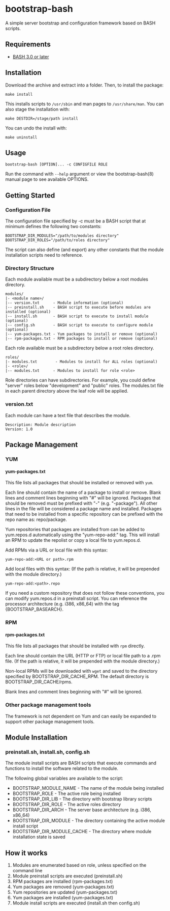 # bootstrap-bash

A simple server bootstrap and configuration framework based on BASH scripts.


Requirements
---

* [BASH 3.0 or later](http://www.gnu.org/software/bash/)


Installation
---
Download the archive and extract into a folder. Then, to install the package:

	make install

This installs scripts to `/usr/sbin` and man pages to `/usr/share/man`.
You can also stage the installation with:

	make DESTDIR=/stage/path install

You can undo the install with:

	make uninstall


Usage
---

	bootstrap-bash [OPTION]... -c CONFIGFILE ROLE

Run the command with `--help` argument or view the bootstrap-bash(8) manual
page to see available OPTIONS.


Getting Started
---

### Configuration File

The configuration file specified by -c must be a BASH script that at minimum
defines the following two constants:

	BOOTSTRAP_DIR_MODULES="/path/to/modules directory"
	BOOTSTRAP_DIR_ROLES="/path/to/roles directory"

The script can also define (and export) any other constants that the module
installation scripts need to reference.

### Directory Structure

Each module available must be a subdirectory below a root modules directory.

	modules/
	|- <module name>/
	|-- version.txt      - Module information (optional)
	|-- preinstall.sh    - BASH script to execute before modules are installed (optional)
	|-- install.sh       - BASH script to execute to install module (optional)
	|-- config.sh        - BASH script to execute to configure module (optional)
	|-- yum-packages.txt - Yum packages to install or remove (optional)
	|-- rpm-packages.txt - RPM packages to install or remove (optional)

Each role available must be a subdirectory below a root roles directory.

	roles/
	|- modules.txt        - Modules to install for ALL roles (optional)
	|- <role>/
	|-- modules.txt      - Modules to install for role <role>

Role directories can have subdirectories. For example, you could define "server" roles below
"development" and "public" roles. The modules.txt file in each parent directory
above the leaf role will be applied.

### version.txt

Each module can have a text file that describes the module.

	Description: Module description
	Version: 1.0


Package Management
---

### YUM

#### yum-packages.txt

This file lists all packages that should be installed or removed with `yum`.

Each line should contain the name of a package to install or remove.
Blank lines and comment lines beginning with "#" will be ignored.
Packages that should be removed must be prefixed with "-" (e.g. "-package").
All other lines in the file will be considered a package name and installed.
Packages that need to be installed from a specific repository can be prefixed
with the repo name as: repo/package.

Yum repositories that packages are installed from can be added to yum.repos.d
automatically using the "yum-repo-add:" tag. This will install an RPM to update
the repolist or copy a local file to yum.repos.d.

Add RPMs via a URL or local file with this syntax:

	yum-repo-add:<URL or path>.rpm

Add local files with this syntax:
(If the path is relative, it will be prepended with the module directory.)

	yum-repo-add:<path>.repo

If you need a custom repository that does not follow these conventions, 
you can modify yum.repos.d in a preinstall script. You can reference
the processor architecture (e.g. i386, x86_64) with the tag {BOOTSTRAP_BASEARCH}.

### RPM

#### rpm-packages.txt

This file lists all packages that should be installed with `rpm` directly.

Each line should contain the URL (HTTP or FTP) or local file path to a .rpm file.
(If the path is relative, it will be prepended with the module directory.)

Non-local RPMs will be downloaded with `wget` and saved to the directory
specified by BOOTSTRAP_DIR_CACHE_RPM. The default directory is BOOTSTRAP_DIR_CACHE/rpms.

Blank lines and comment lines beginning with "#" will be ignored.

### Other package management tools

The framework is not dependent on Yum and can easily be expanded to support
other package management tools.


Module Installation
---

### preinstall.sh, install.sh, config.sh

The module install scripts are BASH scripts that execute commands and functions
to install the software related to the module.

The following global variables are available to the script:

* BOOTSTRAP_MODULE_NAME - The name of the module being installed
* BOOTSTRAP_ROLE - The active role being installed
* BOOTSTRAP_DIR_LIB - The directory with bootstrap library scripts
* BOOTSTRAP_DIR_ROLE - The active roles directory
* BOOTSTRAP_DIR_ARCH - The server base architecture (e.g. i386, x86_64)
* BOOTSTRAP_DIR_MODULE - The directory containing the active module install script
* BOOTSTRAP_DIR_MODULE_CACHE - The directory where module installation state is saved


How it works
---
1. Modules are enumerated based on role, unless specified on the command line
2. Module preinstall scripts are executed (preinstall.sh)
3. RPM packages are installed (rpm-packages.txt)
4. Yum packages are removed (yum-packages.txt)
5. Yum repositories are updated (yum-packages.txt)
6. Yum packages are installed (yum-packages.txt)
7. Module install scripts are executed (install.sh then config.sh)

